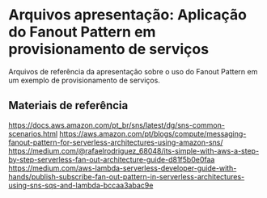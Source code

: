 # Arquivos apresentação: Aplicação do Fanout Pattern em provisionamento de serviços

Arquivos de referência da apresentação sobre o uso do Fanout Pattern em um exemplo de provisionamento de serviços.

## Materiais de referência
https://docs.aws.amazon.com/pt_br/sns/latest/dg/sns-common-scenarios.html
https://aws.amazon.com/pt/blogs/compute/messaging-fanout-pattern-for-serverless-architectures-using-amazon-sns/
https://medium.com/@rafaelrodriguez_68048/its-simple-with-aws-a-step-by-step-serverless-fan-out-architecture-guide-d81f5b0e0faa
https://medium.com/aws-lambda-serverless-developer-guide-with-hands/publish-subscribe-fan-out-pattern-in-serverless-architectures-using-sns-sqs-and-lambda-bccaa3abac9e
